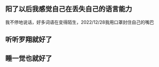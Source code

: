 ## 阳了以后我感觉自己在丢失自己的语言能力
我不停地说话，好多词语在变得陌生，2022/12/28我用口罩封住自己的嘴巴
## 听听罗翔就好了
## 睡一觉也就好了

<!-- ## 最近我觉得我的妈妈很笨，也很固执，不变通
这件事有些难以启齿，就是我这个年纪还要被妈妈亲自动手照顾，很丢脸的事情。但是妈妈会很难站在我的角度看待这件小事，她的意思是被妈妈照顾，应该仅仅是件幸福的事情，但。。站在我的（任何非妈妈的其他人的）角度，确实蛮丢人的。 -->
